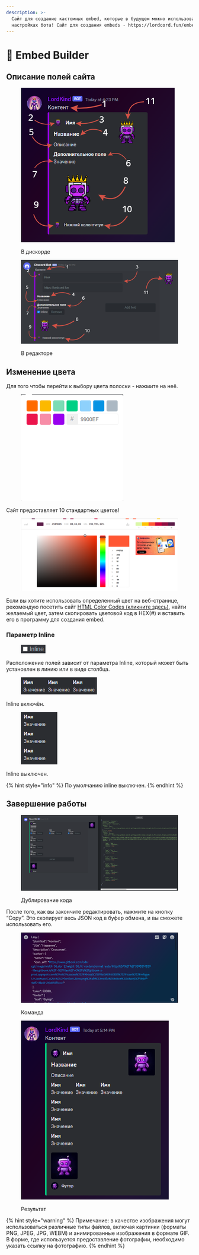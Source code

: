 ```yaml
---
description: >-
  Сайт для создание кастомных embed, которые в будущем можно использовать в
  настройках бота! Сайт для создания embeds - https://lordcord.fun/embed-builder
---
```


# 📝 Embed Builder

## Описание полей сайта

<figure><img src="../.gitbook/assets/image (14).png" alt=""><figcaption><p>В дискорде</p></figcaption></figure>

<figure><img src="../.gitbook/assets/image (13).png" alt=""><figcaption><p>В редакторе</p></figcaption></figure>

## Изменение цвета&#x20;

Для того чтобы перейти к выбору цвета полоски - нажмите на неё.

<figure><img src="../.gitbook/assets/image (16).png" alt=""><figcaption></figcaption></figure>

Сайт предоставляет 10 стандартных цветов!

<figure><img src="../.gitbook/assets/image (17).png" alt=""><figcaption></figcaption></figure>

Если вы хотите использовать определенный цвет на веб-странице, рекомендую посетить сайт [HTML Color Codes (кликните здесь)](https://htmlcolorcodes.com/), найти желаемый цвет, затем скопировать цветовой код в HEX(#) и вставить его в программу для создания embed.

### Параметр Inline

<figure><img src="../.gitbook/assets/image (18).png" alt=""><figcaption></figcaption></figure>

Расположение полей зависит от параметра Inline, который может быть установлен в линию или в виде столбца.

<figure><img src="../.gitbook/assets/image (19).png" alt=""><figcaption></figcaption></figure>

Inline включён.

<figure><img src="../.gitbook/assets/image (20).png" alt=""><figcaption></figcaption></figure>

Inline выключен.

{% hint style="info" %}
По умолчанию inline выключен.
{% endhint %}

## Завершение работы

<figure><img src="../.gitbook/assets/image (21).png" alt=""><figcaption><p>Дублирование кода</p></figcaption></figure>

После того, как вы закончите редактировать, нажмите на кнопку “Copy”. Это скопирует весь JSON код в буфер обмена, и вы сможете использовать его.

<figure><img src="../.gitbook/assets/image (23).png" alt=""><figcaption><p>Команда</p></figcaption></figure>

<figure><img src="../.gitbook/assets/image (22).png" alt=""><figcaption><p>Результат</p></figcaption></figure>

{% hint style="warning" %}
Примечание: в качестве изображения могут использоваться различные типы файлов, включая картинки (форматы PNG, JPEG, JPG, WEBМ) и анимированные изображения в формате GIF.\
В форме, где используется предоставление фотографии, необходимо указать ссылку на фотографию.
{% endhint %}

